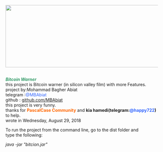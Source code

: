 <p>&nbsp;</p>
<p><strong style="font-size: 14px;"><strong><strong><strong><strong><strong><strong><strong><strong><strong><strong><strong><strong><strong><strong><strong><strong><strong><strong><strong><strong><strong><strong><strong><strong><strong><strong><strong><em><img src="https://i.ytimg.com/vi/uS1KcjkWdoU/maxresdefault.jpg" alt="" width="536" height="206" /></em></strong></strong></strong></strong></strong></strong></strong></strong></strong></strong></strong></strong></strong></strong></strong></strong></strong></strong></strong></strong></strong></strong></strong></strong></strong></strong></strong></strong>&nbsp;</p>
<p><span style="color: #339967; background-color: #ffffff;"><strong><em>Bitcoin Warner</em></strong></span><br /> this project is Bitcoin warner (in silicon valley film) with more Features.<br /> project by:Mohammad Bagher Abiat<br /> telegram :<span style="color: #3366ff;">@MBAbiat</span><br /> github : <a href="http://github.com/MBAbiat">github.com/MBAbiat</a><br /> this project is very funny.<br /> thanks for <span style="color: #ff6600;"><strong>PascalCase Community</strong> </span>and <strong>kia hamedi(telegram:<span style="color: #3366ff;">@happy722</span>)</strong> to help.<br /> wrote in Wednesday, August 29, 2018</p>
<p>To run the project from the command line, go to the dist folder and<br />type the following:</p>
<p><em style="font-size: 14px;">java -jar "bitcion.jar"</em></p>
<p>&nbsp;</p>


